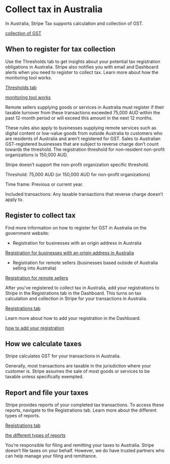 # Collect tax in Australia

In Australia, Stripe Tax supports calculation and collection of GST.

[collection of GST](https://www.ato.gov.au/business/gst/)

## When to register for tax collection

Use the Thresholds tab to get insights about your potential tax registration obligations in Australia. Stripe also notifies you with email and Dashboard alerts when you need to register to collect tax. Learn more about how the monitoring tool works.

[Thresholds tab](https://dashboard.stripe.com/tax/thresholds)

[monitoring tool works](/tax/monitoring)

Remote sellers supplying goods or services in Australia must register if their taxable turnover from these transactions exceeded 75,000 AUD within the past 12-month period or will exceed this amount in the next 12 months.

These rules also apply to businesses supplying remote services such as digital content or low-value goods from outside Australia to customers who are residents of Australia and aren’t registered for GST. Sales to Australian GST-registered businesses that are subject to reverse charge don’t count towards the threshold. The registration threshold for non-resident non-profit organizations is 150,000 AUD.

Stripe doesn’t support the non-profit organization specific threshold.

Threshold: 75,000 AUD (or 150,000 AUD for non-profit organizations)

Time frame: Previous or current year.

Included transactions: Any taxable transactions that reverse charge doesn’t apply to.

## Register to collect tax

Find more information on how to register for GST in Australia on the government website:

- Registration for businesses with an origin address in Australia

[Registration for businesses with an origin address in Australia](https://www.ato.gov.au/Business/GST/Registering-for-GST/)

- Registration for remote sellers (businesses based outside of Australia selling into Australia)

[Registration for remote sellers](https://www.ato.gov.au/Business/International-tax-for-business/Non-resident-businesses-and-GST/)

After you’ve registered to collect tax in Australia, add your registrations to Stripe in the Registrations tab in the Dashboard. This turns on tax calculation and collection in Stripe for your transactions in Australia.

[Registrations tab](https://dashboard.stripe.com/tax/registrations?location=au)

Learn more about how to add your registration in the Dashboard.

[how to add your registration](/tax/registering#track-your-registrations-in-the-tax-dashboard)

## How we calculate taxes

Stripe calculates GST for your transactions in Australia.

Generally, most transactions are taxable in the jurisdiction where your customer is. Stripe assumes the sale of most goods or services to be taxable unless specifically exempted.

## Report and file your taxes

Stripe provides reports of your completed tax transactions. To access these reports, navigate to the Registrations tab. Learn more about the different types of reports.

[Registrations tab](https://dashboard.stripe.com/tax/registrations)

[the different types of reports](/tax/reports)

You’re responsible for filing and remitting your taxes to Australia. Stripe doesn’t file taxes on your behalf. However, we do have trusted partners who can help manage your filing and remittance.
